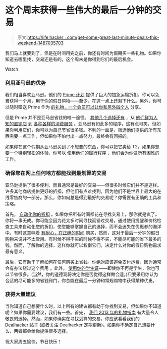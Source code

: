 # 这个周末获得一些伟大的最后一分钟的交易

> 原文:[https://life hacker . com/get-some-great-last-minute-deals-this-weekend-1487035703](https://lifehacker.com/get-some-great-last-minute-deals-this-weekend-1487035703)

我们马上就要到了，但是在时间用完之前，你还有时间为假期买一些礼物。如果你知道去哪里找，交易还是有的，这个周末是你得到它们的最后机会。

Watch

### 利用亚马逊的优势

我们相当喜欢亚马逊。他们的 [Prime 计划](https://lifehacker.com/is-amazon-prime-worth-it-1038496234) 提供了巨大的加急运输折扣，你可以免费获得一个月，用于你的假日购物——至少，在这一点上还剩下什么。另外，你可以随时赠送 Prime 作为 [的礼物，一个会员可以让你和另外四个人](https://lifehacker.com/share-your-amazon-prime-two-day-shipping-with-four-peop-5926298) 分享。

但是 Prime 并不是亚马逊省钱的唯一途径。 [其他几个选择还有](https://lifehacker.com/how-to-get-reduced-prices-and-save-money-when-shopping-5910524) ，从 [他们鲜为人知的直销店](http://lifehacker.com/get-great-deals-at-the-amazon-outlet-store-you-never-kn-508940774) 到 [各种各样的消费服务](https://lifehacker.com/five-lesser-known-amazon-services-that-can-save-you-tim-5927127) 。亚马逊有如此多的程序，这有点可笑，但如果你利用它们，你可以为自己节省很多钱。不利的一面是，筛选他们提供的所有东西需要一点工作，但如果你不怕付出一点努力，最终会有回报的。

如果你在这个假期从亚马逊买到了不想要的东西，你可以把它卖给 T2。如果你想要一个特别轻松的体验，你可以 [使用他们的履行程序](http://lifehacker.com/how-to-sell-your-excess-crap-for-cash-in-just-a-few-hou-5887412) ，他们会为你做所有困难的工作。

### 确保您在网上任何地方都能找到最划算的交易

亚马逊提供了很多便利，而且通常是最好的交易——但很多时候它们并不是这样。许多其他商店提供更好的折扣，但他们有点难找到，因为他们不是世界上最大的在线零售商的一部分。那么，你如何总是得到最好的交易呢？你需要有正确的工具和策略。

首先， [自动化你的折扣](https://lifehacker.com/how-to-automate-your-discounts-and-always-get-the-best-5978851) 。如果你把所有时间都花在寻找交易上，那你就是疯了。你将一事无成。你可能会因为花太多时间寻找而错过交易。通过使用提醒和价格检查工具来自动化您的折扣，使您能够掌握自己的选择，而不会迷失在优惠券的海洋中。有时这意味着 [有耐心，在正确的时间](http://lifehacker.com/how-do-i-get-the-best-price-when-shopping-online-5835689) 购买，然而，这对于最后一分钟的假日购物来说并不太管用。有时候不得不买的时候不得不买，不能尽可能的省下最多的钱。然而，了解你的选择，这样你就可以权衡它们，决定什么对你的假日购物需求最有意义。

最后，它有助于了解如何在任何购买上省钱。你绝对应该避免支付运费，因为通常会有办法绕过这个费用 。此外， [使用你的学生证](http://lifehacker.com/how-to-get-student-discounts-forever-5700743)——即使你不再是学生，你也可以节省很多。(当然，你的道德观将决定你是否觉得这样做合适。)只要采用你认为合适的尽可能多的省钱窍门，你总能在最后一分钟和常规购物中获得某种优惠。

### 获得大量建议

当你知道自己想要什么时，以上所有的建议都有助于你找到交易，但如果你不知道呢？如果你需要建议，我们有一些。首先， [我们 2013 年的礼物指南](http://lifehacker.com/tag/gift-guide-2013) 有大量令人敬畏的选择。然而，如果你确实在寻找划算的交易，你应该看看我们的 [Dealhacker 帖子](http://lifehacker.com/tag/dealhacker) (或者关注 Dealhacker 定期更新)。如果你不确定自己想要什么，两者都会给你提供很多选择。

祝大家周五愉快，节日快乐！